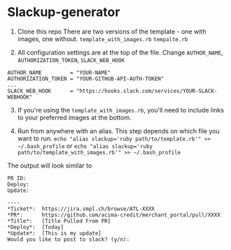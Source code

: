 # Slackup-generator

1. Clone this repo
There are two versions of the template - one with images, one without.
`template_with_images.rb`
`tempalte.rb`


2. All configuration settings are at the top of the file.
Change `AUTHOR_NAME`, `AUTHORIZATION_TOKEN`, `SLACK_WEB_HOOK`
```
AUTHOR_NAME         = "YOUR-NAME"
AUTHORIZATION_TOKEN = "YOUR-GITHUB-API-AUTH-TOKEN"
...
SLACK_WEB_HOOK      = "https://hooks.slack.com/services/YOUR-SLACK-WEBHOOK"
```

3. If you're using the `template_with_images.rb`, you'll need to include links to your preferred images at the bottom.

4. Run from anywhere with an alias. This step depends on which file you want to run.
`echo "alias slackup='ruby path/to/template.rb'" >> ~/.bash_profile`
or
`echo "alias slackup='ruby path/to/template_with_images.rb'" >> ~/.bash_profile`

The output will look similar to
```
PR ID:
Deploy:
Update:

----
*Ticket*:  https://jira.smpl.ch/browse/ATL-XXXX
*PR*:      https://github.com/acima-credit/merchant_portal/pull/XXXX
*Title*:   [Title Pulled From PR]
*Deploy*:  [Today]
*Update*:  [This is my update]
Would you like to post to slack? (y/n):
```
